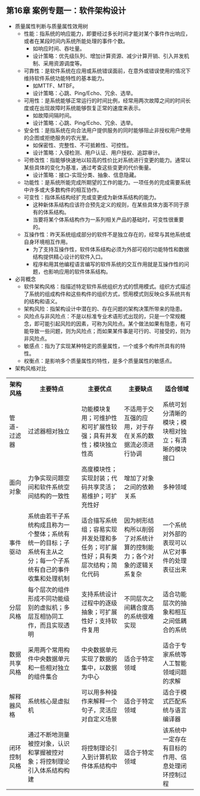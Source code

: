 ## 第16章 案例专题一：软件架构设计
- 质量属性判断与质量属性效用树
	- 性能：指系统的响应能力，即要经过多长时间才能对某个事件作出响应，或者在某段时间内系统所能处理的事件个数。
		- 如响应时间、吞吐量。
		- 设计策略：优先级队列、增加计算资源、减少计算开销、引入并发机制、采用资源调度等。
	- 可靠性：是软件系统在应用或系统错误面前，在意外或错误使用的情况下维持软件系统功能特性的基本能力。
		- 如MTTF、MTBF。
		- 设计策略：心跳、Ping/Echo、冗余、选举。
	- 可用性：是系统能够正常运行的时间比例，经常用两次故障之间的时间长度或在出现故障时系统能够恢复正常的速度来表示。
		- 如故障间隔时间。
		- 设计策略：心跳、Ping/Echo、冗余、选举。
	- 安全性：是指系统在向合法用户提供服务的同时能够阻止非授权用户使用的企图或拒绝服务的农光里。
		- 如保密性、完整性、不可抵赖性、可控性。
		- 设计策略：入侵检测、用户认证、用户授权、追踪审计。
	- 可修改性：指能够快速地以较高的性价比对系统进行变更的能力。通常以某些具体的变化为基准，通过考查这些变更的代价衡量。
		- 设计策略：接口-实现分类、抽象、信息隐藏。
	- 功能性：是系统所能完成所期望的工作的能力。一项任务的完成需要系统中许多或大多数构件的相互协作。
	- 可变性：指体系结构经扩充或变更成为新体系结构的能力。
		- 这种新体系结构应该符合预先定义的规则，在某些具体方面不同于原有的体系结构。
		- 当要将某个体系结构作为一系列相关产品的基础时，可变性很重要的。
	- 互操作性：昨天系统组成部分的软件不是独立存在的，经常与其他系统或自身环境相互作用。
		- 为了支持互操作性，软件体系结构必须为外部可视的功能特性和数据结构提供精心设计的软件入口。
		- 程序和用其他编程语言编写的软件系统的交互作用就是互操作性的问题，也影响应用的软件体系结构。
- 必背概念
	- 软件架构风格：指描述特定软件系统组织方式的惯用模式。组织方式描述了系统的组成构件和这些构件的组织方式，惯用模式则反映众多系统共有的结构和语义。
	- 架构风险：指架构设计中潜在的、存在问题的架构决策所带来的隐患。
	- 风险点与非风险点：不是以标准专业术语形式出现的，只是一个常规概念，即可能引起风险的因素，可称为风险点。某个做法如果有隐患，有可能导致一些问题，则为风险点；而如果某件事是可行的、可接受的，则为非风险点。
	- 敏感点：指为了实现某种特定的质量属性，一个或多个构件所具有的特性。
	- 权衡点：是影响多个质量属性的特性，是多个质量属性的敏感点。
- 架构风格对比
<table>
	<tr>
		<th>架构风格</th>
		<th>主要特点</th>
		<th>主要优点</th>
		<th>主要缺点</th>
		<th>适合领域</th>
	</tr>
	<tr>
		<td>管道-过滤器</td>
		<td>过滤器相对独立</td>
		<td>功能模块复用；可维护性和可扩展性较强；具有并发性；模块独立性高</td>
		<td>不适用于交互强的应用，对于存在关系的数据流必须进行协调</td>
		<td>系统可划分清晰的模块；模块相对独立；有清晰的模块接口</td>
	</tr>
	<tr>
		<td>面向对象</td>
		<td>力争实现问题空间和软件系统空间结构的一致性</td>
		<td>高度模块性；实现封装；代码共享灵活；易维护；可扩充性好</td>
		<td>增加了对象之间的依赖关系</td>
		<td>多种领域</td>
	</tr>
	<tr>
		<td>事件驱动</td>
		<td>系统由若干子系统构成且称为一个整体；系统有统一的目标；子系统有主从之分；每一个子系统有自己的事件收集和处理机制</td>
		<td>适合描写系统组；容易实现并发处理和多任务；可扩展性好；具有类层次结构；简化代码</td>
		<td>因为树形结构所以削弱了对系统计算的控制能力；各个对象的逻辑关系复杂</td>
		<td>一个系统对外部的表现可以从它对事件的处理表征出来</td>
	</tr>
	<tr>
		<td>分层风格</td>
		<td>每个层次的组件形成不同功能级别的虚拟机；多层互相协同工作，而且实现透明</td>
		<td>支持系统设计过程中的逐级抽象；可扩展性好；支持软件复用</td>
		<td>不同层次之间耦合度高的系统很难实现</td>
		<td>适合功能层次的抽象和相互之间低耦合的系统</td>
	</tr>
	<tr>
		<td>数据共享风格</td>
		<td>采用两个常用构件中央数据单元和一些相对独立的组件集合</td>
		<td>中央数据单元实现了数据的集中，以数据为中心</td>
		<td>适合于特定领域</td>
		<td>适合于专家系统等人工智能领域问题的求解</td>
	</tr>
	<tr>
		<td>解释器风格</td>
		<td>系统核心是虚拟机</td>
		<td>可以用多种操作来解释一个句子，灵活应对自定义场景</td>
		<td>适合于特定领域</td>
		<td>适合于模式匹配系统与语言编译器</td>
	</tr>
	<tr>
		<td>闭环控制风格</td>
		<td>通过不断地测量被控对象，认识和掌握被控对象；将控制理论引入体系结构构建</td>
		<td>将控制理论引入到计算机软件体系结构中</td>
		<td>适合于特定领域</td>
		<td>该系统中一定存在有目标的作用、信息处理闭环控制过程</td>
	</tr>
</table>